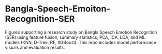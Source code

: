 # Bangla-Speech-Emoiton-Recognition-SER
Figures supporting a research study on Bangla Speech Emotion Recognition (SER) using feature fusion, summary statistics, PCA, ICA, LDA, and ML models (KNN, D-Tree, RF, XGBoost). This repo includes model performance visuals and evaluation results.
